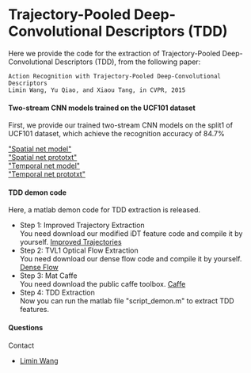 # Trajectory-Pooled Deep-Convolutional Descriptors (TDD)
Here we provide the code for the extraction of Trajectory-Pooled Deep-Convolutional Descriptors (TDD), from the following paper:

    Action Recognition with Trajectory-Pooled Deep-Convolutional Descriptors
    Limin Wang, Yu Qiao, and Xiaou Tang, in CVPR, 2015

#### Two-stream CNN models trained on the UCF101 dataset
First, we provide our trained two-stream CNN models on the split1 of UCF101 dataset, which achieve the recognition accuracy of 84.7%

["Spatial net model"](http://mmlab.siat.ac.cn/tdd/spatial.caffemodel) </br> 
["Spatial net prototxt"](http://mmlab.siat.ac.cn/tdd/spatial_cls.prototxt) </br>
["Temporal net model"](http://mmlab.siat.ac.cn/tdd/temporal.caffemodel) </br>
["Temporal net prototxt"](http://mmlab.siat.ac.cn/tdd/temporal_cls.prototxt)

#### TDD demon code
Here, a matlab demon code for TDD extraction is released.

- Step 1: Improved Trajectory Extraction </br>
You need download our modified iDT feature code and compile it by yourself. [Improved Trajectories](https://github.com/wanglimin/improved_trajectory)
- Step 2: TVL1 Optical Flow Extraction </br>
You need download our dense flow code and compile it by yourself. [Dense Flow](https://github.com/wanglimin/dense_flow)
- Step 3: Mat Caffe  </br>
You need download the public caffe toolbox. [Caffe](https://github.com/BVLC/caffe)
- Step 4: TDD Extraction </br>
Now you can run the matlab file "script_demon.m" to extract TDD features.


#### Questions
Contact 
- [Limin Wang](http://wanglimin.github.io/)

